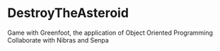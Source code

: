 # DestroyTheAsteroid
Game with Greenfoot, the application of Object Oriented Programming
Collaborate with Nibras and Senpa
